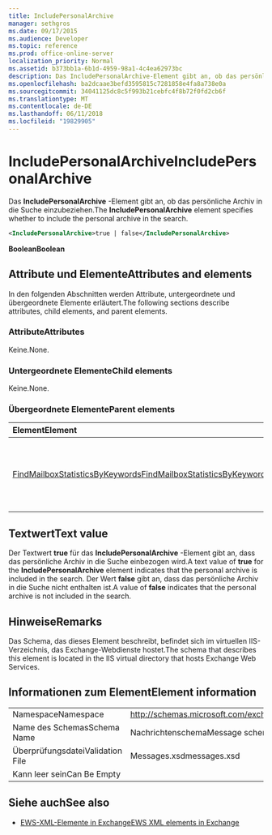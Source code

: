 ```yaml
---
title: IncludePersonalArchive
manager: sethgros
ms.date: 09/17/2015
ms.audience: Developer
ms.topic: reference
ms.prod: office-online-server
localization_priority: Normal
ms.assetid: b373bb1a-6b1d-4959-98a1-4c4ea62973bc
description: Das IncludePersonalArchive-Element gibt an, ob das persönliche Archiv in die Suche einzubeziehen.
ms.openlocfilehash: ba2dcaae3befd3595815c7281858e4fa8a738e0a
ms.sourcegitcommit: 34041125dc8c5f993b21cebfc4f8b72f0fd2cb6f
ms.translationtype: MT
ms.contentlocale: de-DE
ms.lasthandoff: 06/11/2018
ms.locfileid: "19829905"
---
```

# <a name="includepersonalarchive"></a><span data-ttu-id="cc442-103">IncludePersonalArchive</span><span class="sxs-lookup"><span data-stu-id="cc442-103">IncludePersonalArchive</span></span>

<span data-ttu-id="cc442-104">Das **IncludePersonalArchive** -Element gibt an, ob das persönliche Archiv in die Suche einzubeziehen.</span><span class="sxs-lookup"><span data-stu-id="cc442-104">The **IncludePersonalArchive** element specifies whether to include the personal archive in the search.</span></span> 
  
```XML
<IncludePersonalArchive>true | false</IncludePersonalArchive>
```

 <span data-ttu-id="cc442-105">**Boolean**</span><span class="sxs-lookup"><span data-stu-id="cc442-105">**Boolean**</span></span>
## <a name="attributes-and-elements"></a><span data-ttu-id="cc442-106">Attribute und Elemente</span><span class="sxs-lookup"><span data-stu-id="cc442-106">Attributes and elements</span></span>

<span data-ttu-id="cc442-107">In den folgenden Abschnitten werden Attribute, untergeordnete und übergeordnete Elemente erläutert.</span><span class="sxs-lookup"><span data-stu-id="cc442-107">The following sections describe attributes, child elements, and parent elements.</span></span>
  
### <a name="attributes"></a><span data-ttu-id="cc442-108">Attribute</span><span class="sxs-lookup"><span data-stu-id="cc442-108">Attributes</span></span>

<span data-ttu-id="cc442-109">Keine.</span><span class="sxs-lookup"><span data-stu-id="cc442-109">None.</span></span>
  
### <a name="child-elements"></a><span data-ttu-id="cc442-110">Untergeordnete Elemente</span><span class="sxs-lookup"><span data-stu-id="cc442-110">Child elements</span></span>

<span data-ttu-id="cc442-111">Keine.</span><span class="sxs-lookup"><span data-stu-id="cc442-111">None.</span></span>
  
### <a name="parent-elements"></a><span data-ttu-id="cc442-112">Übergeordnete Elemente</span><span class="sxs-lookup"><span data-stu-id="cc442-112">Parent elements</span></span>

|<span data-ttu-id="cc442-113">**Element**</span><span class="sxs-lookup"><span data-stu-id="cc442-113">**Element**</span></span>|<span data-ttu-id="cc442-114">**Beschreibung**</span><span class="sxs-lookup"><span data-stu-id="cc442-114">**Description**</span></span>|
|:-----|:-----|
|[<span data-ttu-id="cc442-115">FindMailboxStatisticsByKeywords</span><span class="sxs-lookup"><span data-stu-id="cc442-115">FindMailboxStatisticsByKeywords</span></span>](findmailboxstatisticsbykeywords.md) <br/> |<span data-ttu-id="cc442-116">Gibt eine Anforderung an die Postfachstatistiken nach Schlüsselwort suchen.</span><span class="sxs-lookup"><span data-stu-id="cc442-116">Specifies a request to search for mailbox statistics by keyword.</span></span>  <br/> |
   
## <a name="text-value"></a><span data-ttu-id="cc442-117">Textwert</span><span class="sxs-lookup"><span data-stu-id="cc442-117">Text value</span></span>

<span data-ttu-id="cc442-118">Der Textwert **true** für das **IncludePersonalArchive** -Element gibt an, dass das persönliche Archiv in die Suche einbezogen wird.</span><span class="sxs-lookup"><span data-stu-id="cc442-118">A text value of **true** for the **IncludePersonalArchive** element indicates that the personal archive is included in the search.</span></span> <span data-ttu-id="cc442-119">Der Wert **false** gibt an, dass das persönliche Archiv in die Suche nicht enthalten ist.</span><span class="sxs-lookup"><span data-stu-id="cc442-119">A value of **false** indicates that the personal archive is not included in the search.</span></span> 
  
## <a name="remarks"></a><span data-ttu-id="cc442-120">Hinweise</span><span class="sxs-lookup"><span data-stu-id="cc442-120">Remarks</span></span>

<span data-ttu-id="cc442-121">Das Schema, das dieses Element beschreibt, befindet sich im virtuellen IIS-Verzeichnis, das Exchange-Webdienste hostet.</span><span class="sxs-lookup"><span data-stu-id="cc442-121">The schema that describes this element is located in the IIS virtual directory that hosts Exchange Web Services.</span></span>
  
## <a name="element-information"></a><span data-ttu-id="cc442-122">Informationen zum Element</span><span class="sxs-lookup"><span data-stu-id="cc442-122">Element information</span></span>

|||
|:-----|:-----|
|<span data-ttu-id="cc442-123">Namespace</span><span class="sxs-lookup"><span data-stu-id="cc442-123">Namespace</span></span>  <br/> |http://schemas.microsoft.com/exchange/services/2006/messages  <br/> |
|<span data-ttu-id="cc442-124">Name des Schemas</span><span class="sxs-lookup"><span data-stu-id="cc442-124">Schema Name</span></span>  <br/> |<span data-ttu-id="cc442-125">Nachrichtenschema</span><span class="sxs-lookup"><span data-stu-id="cc442-125">Message schema</span></span>  <br/> |
|<span data-ttu-id="cc442-126">Überprüfungsdatei</span><span class="sxs-lookup"><span data-stu-id="cc442-126">Validation File</span></span>  <br/> |<span data-ttu-id="cc442-127">Messages.xsd</span><span class="sxs-lookup"><span data-stu-id="cc442-127">messages.xsd</span></span>  <br/> |
|<span data-ttu-id="cc442-128">Kann leer sein</span><span class="sxs-lookup"><span data-stu-id="cc442-128">Can Be Empty</span></span>  <br/> ||
   
## <a name="see-also"></a><span data-ttu-id="cc442-129">Siehe auch</span><span class="sxs-lookup"><span data-stu-id="cc442-129">See also</span></span>



- [<span data-ttu-id="cc442-130">EWS-XML-Elemente in Exchange</span><span class="sxs-lookup"><span data-stu-id="cc442-130">EWS XML elements in Exchange</span></span>](ews-xml-elements-in-exchange.md)

